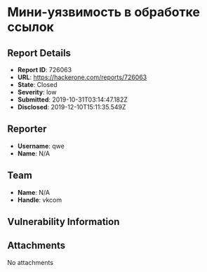 # Мини-уязвимость в обработке ссылок

## Report Details
- **Report ID**: 726063
- **URL**: https://hackerone.com/reports/726063
- **State**: Closed
- **Severity**: low
- **Submitted**: 2019-10-31T03:14:47.182Z
- **Disclosed**: 2019-12-10T15:11:35.549Z

## Reporter
- **Username**: qwe
- **Name**: N/A

## Team
- **Name**: N/A
- **Handle**: vkcom

## Vulnerability Information


## Attachments
No attachments
